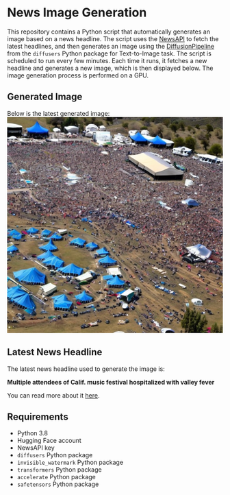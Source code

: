 # News Image Generation
This repository contains a Python script that automatically generates an image based on a news headline. The script uses the [NewsAPI](https://newsapi.org/) to fetch the latest headlines, and then generates an image using the [DiffusionPipeline](https://github.com/huggingface/diffusers) from the `diffusers` Python package for Text-to-Image task.
The script is scheduled to run every few minutes. Each time it runs, it fetches a new headline and generates a new image, which is then displayed below. The image generation process is performed on a GPU.

## Generated Image
Below is the latest generated image:
![Generated Image](image.png)

## Latest News Headline
The latest news headline used to generate the image is:

**Multiple attendees of Calif. music festival hospitalized with valley fever**

You can read more about it [here](https://news.google.com/rss/articles/CBMipAFBVV95cUxNUUVxazRsdkJKYkdEYTJqR1V0Tks4aHppQm8yTTZyOVBYVmpONFBZOTJQYUhldHBaUEUwY05ZcVAzTEhRRkVwb0dxak5SeDlMS2xtdGgwckxhY1NqVlhySXpwRnM4MHpIX2t4OXQ0Vk82ZGpCNjVwalBkSnEyZ2ZRRFVIVjdSalkzRHpza0dSREFubG5XaUd1TUlueV9OeGYwMXRiTA?oc=5).

## Requirements
- Python 3.8
- Hugging Face account
- NewsAPI key
- `diffusers` Python package
- `invisible_watermark` Python package
- `transformers` Python package
- `accelerate` Python package
- `safetensors` Python package
